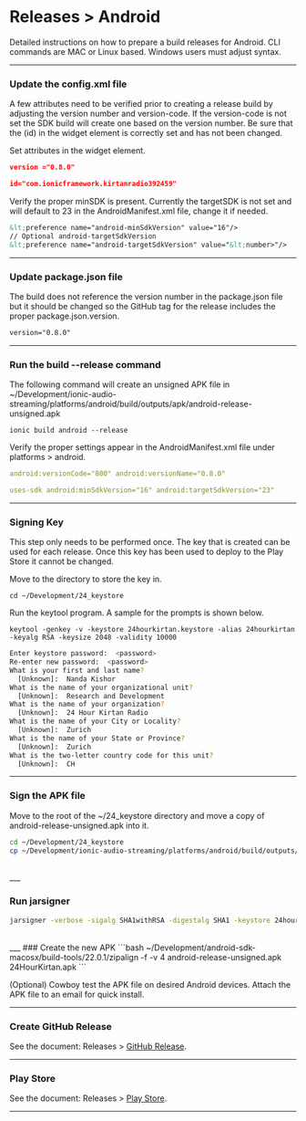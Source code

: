 <div class="page-header">
  <h1  id="page-title">Releases > Android</h1>
</div>

Detailed instructions on how to prepare a build releases for Android. CLI commands are MAC or Linux based. Windows users must adjust syntax.

___
### Update the config.xml file
A few attributes need to be verified prior to creating a release build by adjusting the version number and version-code. If the version-code is not set the SDK build will create one based on the version number. Be sure that the (id) in the widget element is correctly set and has not been changed.

Set attributes in the widget element.
```json
version ="0.8.0"

id="com.ionicframework.kirtanradio392459"
```


Verify the proper minSDK is present. Currently the targetSDK is not set and will default to 23 in the AndroidManifest.xml file, change it if needed.
```html
&lt;preference name="android-minSdkVersion" value="16"/>
// Optional android-targetSdkVersion
&lt;preference name="android-targetSdkVersion" value="&lt;number>"/>
```

___  
### Update package.json file
The build does not reference the version number in the package.json file but it should be changed so the GitHub tag for the release includes the proper package.json.version.
```xml
version="0.8.0"
```


___  
### Run the build --release command
The following command will create an unsigned APK file in ~/Development/ionic-audio-streaming/platforms/android/build/outputs/apk/android-release-unsigned.apk
```none
ionic build android --release
```

Verify the proper settings appear in the AndroidManifest.xml file under platforms > android.
```yaml
android:versionCode="800" android:versionName="0.8.0"

uses-sdk android:minSdkVersion="16" android:targetSdkVersion="23"
```

___  
### Signing Key
This step only needs to be performed once. The key that is created can be used for each release. Once this key has been used to deploy to the Play Store it cannot be changed.

Move to the directory to store the key in.
```
cd ~/Development/24_keystore
```

Run the keytool program. A sample for the prompts is shown below.

```
keytool -genkey -v -keystore 24hourkirtan.keystore -alias 24hourkirtan -keyalg RSA -keysize 2048 -validity 10000
```


```bash
Enter keystore password:  <password>
Re-enter new password:  <password>
What is your first and last name?
  [Unknown]:  Nanda Kishor
What is the name of your organizational unit?
  [Unknown]:  Research and Development
What is the name of your organization?
  [Unknown]:  24 Hour Kirtan Radio
What is the name of your City or Locality?
  [Unknown]:  Zurich
What is the name of your State or Province?
  [Unknown]:  Zurich
What is the two-letter country code for this unit?
  [Unknown]:  CH
```  

___  
### Sign the APK file
Move to the root of the ~/24_keystore directory and move a copy of android-release-unsigned.apk into it.



```bash
cd ~/Development/24_keystore
cp ~/Development/ionic-audio-streaming/platforms/android/build/outputs/apk/android-release-unsigned.apk android-release-unsigned.apk
```

<br/>
___

### Run jarsigner
```bash
jarsigner -verbose -sigalg SHA1withRSA -digestalg SHA1 -keystore 24hourkirtan.keystore android-release-unsigned.apk 24hourkirtan
```

<br/>
___
### Create the new APK
```bash
~/Development/android-sdk-macosx/build-tools/22.0.1/zipalign -f -v 4 android-release-unsigned.apk 24HourKirtan.apk
```

(Optional) Cowboy test the APK file on desired Android devices. Attach the APK file to an email for quick install.

___
### Create GitHub Release
See the document: Releases > [GitHub Release](index.html?md=pages_builds_github-release.md).

___
### Play Store
See the document: Releases > [Play Store](index.html?md=pages_builds_playstore.md).

---------
